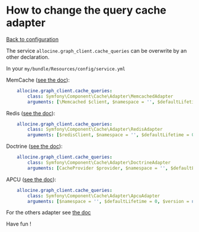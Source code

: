 How to change the query cache adapter
=====================================

[Back to configuration](./bundle-configuration.md)

The service `allocine.graph_client.cache_queries` can be overwrite by an other declaration.

In your `my/bundle/Resources/config/service.yml`

MemCache ([see the doc](http://api.symfony.com/3.3/Symfony/Component/Cache/Simple/MemcachedCache.html)):
```yml
    allocine.graph_client.cache_queries:
        class: Symfony\Component\Cache\Adapter\MemcachedAdapter
        arguments: [\Memcached $client, $namespace = '', $defaultLifetime = 0]
```

Redis ([see the doc](http://api.symfony.com/3.3/Symfony/Component/Cache/Simple/RedisCache.html)):
```yml
    allocine.graph_client.cache_queries:
        class: Symfony\Component\Cache\Adapter\RedisAdapter
        arguments: [$redisClient, $namespace = '', $defaultLifetime = 0]
```

Doctrine ([see the doc](http://api.symfony.com/3.3/Symfony/Component/Cache/Simple/DoctrineCache.html)):
```yml
    allocine.graph_client.cache_queries:
        class: Symfony\Component\Cache\Adapter\DoctrineAdapter
        arguments: [CacheProvider $provider, $namespace = '', $defaultLifetime = 0]
```

APCU ([see the doc](http://api.symfony.com/3.3/Symfony/Component/Cache/Simple/ApcuCache.html)):
```yml
    allocine.graph_client.cache_queries:
        class: Symfony\Component\Cache\Adapter\ApcuAdapter
        arguments: [$namespace = '', $defaultLifetime = 0, $version = null]
```

For the others adapter see [the doc](https://symfony.com/doc/current/components/cache.html)

Have fun !
